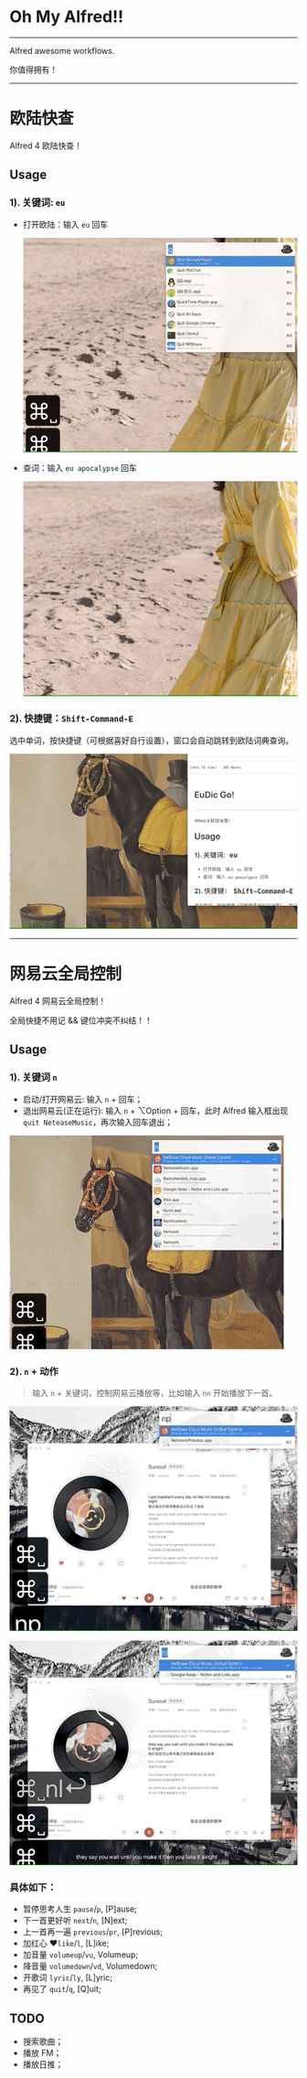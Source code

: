 # Oh My Alfred!!

---

Alfred awesome workflows.

你值得拥有！

---

# 欧陆快查

Alfred 4 欧陆快查！

## Usage

### 1). 关键词: `eu`

-   打开欧陆：输入 `eu` 回车

    ![](./screenshots/eudicgo_eu_open.gif)

-   查词：输入 `eu apocalypse` 回车

    ![](./screenshots/eudicgo_eu_lookup.gif)

### 2). 快捷键：`Shift-Command-E`

选中单词，按快捷键（可根据喜好自行设置），窗口会自动跳转到欧陆词典查询。

![](./screenshots/eudicgo_cse_lookup.gif)

---

# 网易云全局控制

Alfred 4 网易云全局控制！

全局快捷不用记 && 键位冲突不纠结！！

## Usage

### 1). 关键词 `n`

-   启动/打开网易云: 输入 `n` + 回车；
-   退出网易云(正在运行): 输入 `n` + ⌥Option + 回车，此时 Alfred 输入框出现 `quit NeteaseMusic`，再次输入回车退出；

![](./screenshots/neteasemusic_n_open_close.gif)

### 2). `n` + 动作

> 输入 `n` + 关键词，控制网易云播放等，比如输入 `nn` 开始播放下一首。

![](./screenshots/neteasemusic_np_nly.gif)

![](./screenshots/neteasemusic_nn_nl_npre.gif)

### 具体如下：

-   暂停思考人生 `pause`/`p`, [P]ause;
-   下一首更好听 `next`/`n`, [N]ext;
-   上一首再一遍 `previous`/`pr`, [P]revious;
-   加红心 ♥️`like`/`l`, [L]ike;
-   加音量 `volumeup`/`vu`, Volumeup;
-   降音量 `volumedown`/`vd`, Volumedown;
-   开歌词 `lyric`/`ly`, [L]yric;
-   再见了 `quit`/`q`, [Q]uit;

## TODO

-   搜索歌曲；
-   播放 FM；
-   播放日推；
